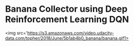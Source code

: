 # Banana Collector using Deep Reinforcement Learning DQN

<img src='https://s3.amazonaws.com/video.udacity-data.com/topher/2018/June/5b1ab4b0_banana/banana.gif1>
